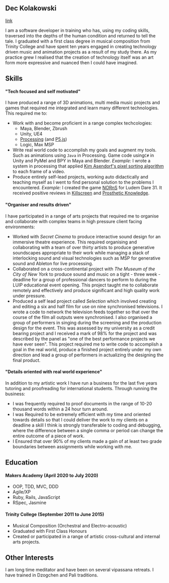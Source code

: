 ## Dec Kolakowski

[link](https://github.com/dpwdec/cv/edit/master/README.md)

I am a software developer in training who has, using my coding skills, traversed into the depths of the human condition and returned to tell the tale. I graduated with a first class degree in musical composition from Trinity College and have spent ten years engaged in creating technology driven music and animation projects as a result of my study there. As my practice grew I realised that the creation of technology itself was an art form more expressive and nuanced then I could have imagined.
## Skills
#### "Tech focused and self motivated"
I have produced a range of 3D animations, multi media music projects and games that required me integrated and learn many different technologies. This required me to:

 - Work with and become proficient in a range complex techcologies:
	 - Maya, Blender, Zbrush
	 - Unity, UE4
	 - [Processing][pr] (and [P5.js][p5])
	 - Logic, Max MSP
 - Write real world code to accomplish my goals and augment my tools. Such as animations using `Java` in Processing. Game code using`C#`  in Unity and PyMel and BPY in Maya and Blender. *Example:* I wrote a system in processing that applied [Kim Asendorf's pixel sorting algorithm][pix] to each frame of a video.
 - Produce entirely self-lead projects, working auto didactically and teaching myself as I went to find personal solution to the problems I encountered. *Example:* I created the game [NORnS][ns] for Ludem Dare 31. It received positive reviews in [Killscreen][ks] and [Prosthetic Knowledge][pk].


[p5]: [https://p5js.org/](https://p5js.org/)
[pr]: [https://processing.org/](https://processing.org/)
[pix]: [https://github.com/kimasendorf/ASDFPixelSort](https://github.com/kimasendorf/ASDFPixelSort)
[ns]: [https://etomame.itch.io/norns](https://etomame.itch.io/norns)
[ks]: [https://killscreen.com/previously/articles/play-your-food/](https://killscreen.com/previously/articles/play-your-food/)
[pk]: [https://prostheticknowledge.tumblr.com/post/104969137296/norns-trippy-game-by-declan-kolakowski-for-the](https://prostheticknowledge.tumblr.com/post/104969137296/norns-trippy-game-by-declan-kolakowski-for-the)

#### "Organiser and results driven"
I have participated in a range of arts projects that required me to organise and collaborate with complex teams in high pressure client facing environments:

 - Worked with *Secret Cinema* to produce interactive sound design for an immersive theatre experience. This required organising and collaborating with a team of over thirty artists to produce generative soundscapes appropriate to their work while managing a stack of interlocking sound and visual technologies such as MSP for generative sound and Ableton for live processing.
 - Collaborated on a cross-continental project with *The Museum of the City of New York* to produce sound and music on a tight - three week - deadline for a group of professional dancers to perform to during the LUIP educational event opening. This project taught me to collaborate remotely and effectively and produce significant and high quality work under pressure.
 - Produced a self lead project called *Selection* which involved creating and editing a six and half film for use on nine synchronised televisions. I wrote a code to network the television feeds together so that over the course of the film all outputs were synchronised. I also organised a group of performers in singing during the screening and the production design for the event. This was assessed by my university as a credit bearing project and I received a mark of 98% for the project and was described by the panel as "one of the best performance projects we have ever seen". This project required me to write code to accomplish a goal in the real world, produce a finished project entirely under my own direction and lead a group of performers in actualizing the designing the final product.

#### "Details oriented with real world experience"
In addition to my artistic work I have run a business for the last five years tutoring and proofreading for international students. Through running the business:

 -  I was frequently required to proof documents in the range of 10-20 thousand words within a 24 hour turn around.
 - I was Required to be extremely efficient with my time and oriented towards details so that I could deliver the work to my clients on a deadline a skill I think is strongly transferable to coding and debugging, where the difference between a single comma or period can change the entire outcome of a piece of work. 
 - I Ensured that over 90% of my clients made a gain of at least two grade boundaries between assignments while working with me.

## Education

#### Makers Academy (April 2020 to July 2020)

- OOP, TDD, MVC, DDD
- Agile/XP
- Ruby, Rails, JavaScript
- RSpec, Jasmine

#### Trinity College (September 2011 to June 2015)

- Musical Composition (Orchestral and Electro-acoustic)
- Graduated with First Class Honours
- Created or participated in a range of artistic cross-cultural and internal arts projects.

## Other Interests

I am long time meditator and have been on several vipassana retreats. I have trained in Dzogchen and Pali traditions.
<!--stackedit_data:
eyJoaXN0b3J5IjpbLTEzMzIxNzc5OTcsLTE2OTU5NzQ2NjAsMT
Q3MDU3MDYxLDE4NzcxNTM3MCwtMTg0NDg5NzIwMCwyMTE1NjAw
MTI2LC01MDExNjU0NjhdfQ==
-->
